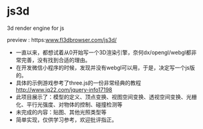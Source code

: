 # js3d
3d render engine for js

preview : https:www.fl3dbrowser.com/js3d/

- 一直以来，都想试着从0开始写一个3D渲染引擎，奈何dx/opengl/webgl都非常完善，没有找到合适的理由。
- 在开发微信小程序的时候，发现并没有webgl可以用，于是，决定写一个js版的。
- 具体的示例游戏参考了three.js的一份非常经典的教程 http://www.jq22.com/jquery-info17198
- 此项目展示了：模型的定义、顶点变换、视图空间变换、透视空间变换、光栅化、平行光强度、对物体的控制、碰撞检测等
- 未完成的内容：贴图、其他光照类型等
- 简单实现，仅供学习参考，欢迎批评指正。
